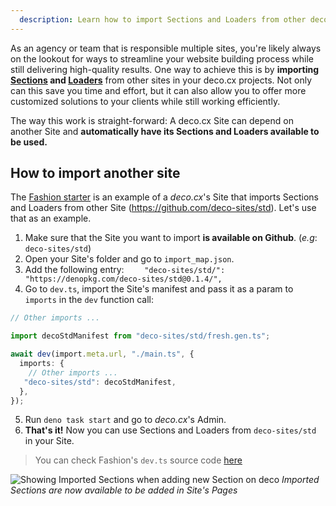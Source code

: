 ```yaml
---
  description: Learn how to import Sections and Loaders from other deco.cx's Sites
---
```


As an agency or team that is responsible multiple sites, you're likely always on the lookout for ways to streamline your website building process while still delivering high-quality results. One way to achieve this is by **importing [Sections](/docs/en/concepts/section) and [Loaders](/docs/en/concepts/loader)** from other sites in your deco.cx projects. Not only can this save you time and effort, but it can also allow you to offer more customized solutions to your clients while still working efficiently. 

The way this work is straight-forward: A deco.cx Site can depend on another Site and **automatically have its Sections and Loaders available to be used.**

## How to import another site

The [Fashion starter](https://github.com/deco-sites/fashion) is an example of a _deco.cx_'s Site that imports Sections and Loaders from other Site (https://github.com/deco-sites/std). Let's use that as an example.

1. Make sure that the Site you want to import **is available on Github**. (_e.g_: `deco-sites/std`)
2. Open your Site's folder and go to `import_map.json`. 
3. Add the following entry:
`    "deco-sites/std/": "https://denopkg.com/deco-sites/std@0.1.4/",`
4. Go to `dev.ts`, import the Site's manifest and pass it as a param to `imports` in the `dev` function call:

```ts
// Other imports ...

import decoStdManifest from "deco-sites/std/fresh.gen.ts";

await dev(import.meta.url, "./main.ts", {
  imports: {
    // Other imports ...
   "deco-sites/std": decoStdManifest,
  },
});
```
5. Run `deno task start` and go to _deco.cx_'s Admin.
6. **That's it!** Now you can use Sections and Loaders from `deco-sites/std` in your Site.

> You can check Fashion's `dev.ts` source code [here](https://github.com/deco-sites/fashion/blob/349f0a56c9e9a376c89d2ddf9c45d1513fb53112/dev.ts)

![Showing Imported Sections when adding new Section on deco](https://user-images.githubusercontent.com/18706156/225990468-74ce1f95-60e3-4b12-81d5-f7ab5a95a702.png)
*Imported Sections are now available to be added in Site's Pages*